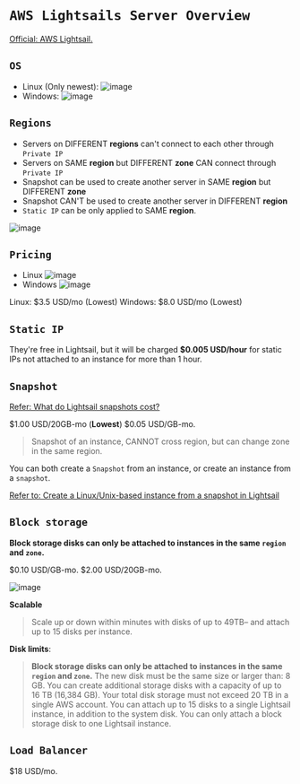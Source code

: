 # `AWS Lightsails Server Overview`

[Official: AWS Lightsail.](https://lightsail.aws.amazon.com/)

## `OS`
- Linux (Only newest):
![image](https://user-images.githubusercontent.com/14041622/45220654-606de280-b2e1-11e8-8f2a-b0dba891d11d.png)
- Windows:
![image](https://user-images.githubusercontent.com/14041622/45220660-65cb2d00-b2e1-11e8-895c-3b5fd928a9a0.png)


## `Regions`

- Servers on DIFFERENT **regions** can't connect to each other through `Private IP`
- Servers on SAME **region** but DIFFERENT **zone** CAN connect through `Private IP`
- Snapshot can be used to create another server in SAME **region** but DIFFERENT **zone**
- Snapshot CAN'T be used to create another server in DIFFERENT **region**
- `Static IP` can be only applied to SAME **region**.

![image](https://user-images.githubusercontent.com/14041622/45548387-be0cac80-b856-11e8-9d6e-1d355a6dd8a6.png)


## `Pricing`
- Linux
![image](https://user-images.githubusercontent.com/14041622/45219164-9eb4d300-b2dc-11e8-8299-50d91909c9dc.png)
- Windows
![image](https://user-images.githubusercontent.com/14041622/45219183-a70d0e00-b2dc-11e8-8181-bbb83265dd21.png)

Linux: $3.5 USD/mo (Lowest)
Windows: $8.0 USD/mo (Lowest)


## `Static IP`
They're free in Lightsail, but it will be charged **$0.005 USD/hour** for static IPs not attached to an instance for more than 1 hour.

## `Snapshot`
[Refer: What do Lightsail snapshots cost?](https://aws.amazon.com/lightsail/faq/)

$1.00 USD/20GB-mo (**Lowest**)
$0.05 USD/GB-mo.

> Snapshot of an instance, CANNOT cross region, but can change zone in the same region.

You can both create a `Snapshot` from an instance, or create an instance from a `snapshot`.

[Refer to: Create a Linux/Unix-based instance from a snapshot in Lightsail](https://lightsail.aws.amazon.com/ls/docs/en/articles/lightsail-how-to-create-instance-from-snapshot)

## `Block storage`
**Block storage disks can only be attached to instances in the **same** `region` and `zone`.**

$0.10 USD/GB-mo.
$2.00 USD/20GB-mo.

![image](https://user-images.githubusercontent.com/14041622/45548474-04620b80-b857-11e8-9333-5077efcfc012.png)

**Scalable**
> Scale up or down within minutes with disks of up to 49TB– and attach up to 15 disks per instance.


**Disk limits**:
> **Block storage disks can only be attached to instances in the **same** `region` and `zone`.**
The new disk must be the same size or larger than: 8 GB.
You can create additional storage disks with a capacity of up to 16 TB (16,384 GB).
Your total disk storage must not exceed 20 TB in a single AWS account.
You can attach up to 15 disks to a single Lightsail instance, in addition to the system disk.
You can only attach a block storage disk to one Lightsail instance.



## `Load Balancer`
$18 USD/mo.